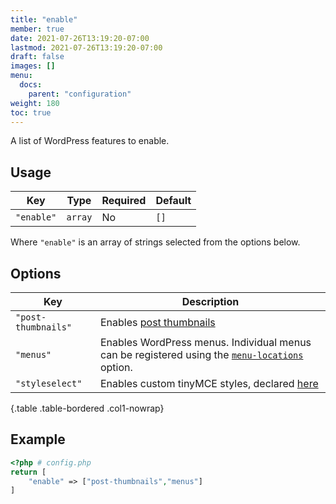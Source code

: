 ```yaml
---
title: "enable"
member: true
date: 2021-07-26T13:19:20-07:00
lastmod: 2021-07-26T13:19:20-07:00
draft: false
images: []
menu:
  docs:
    parent: "configuration"
weight: 180
toc: true
---
```


A list of WordPress features to enable.

## Usage

| Key        | Type    | Required | Default |
| ---------- | ------- | -------- | ------- |
| `"enable"` | `array` | No       | `[]`    |

Where `"enable"` is an array of strings selected from the options below.

## Options

| Key                 | Description                                                                                                         |
| ------------------- | ------------------------------------------------------------------------------------------------------------------- |
| `"post-thumbnails"` | Enables [post thumbnails](https://codex.wordpress.org/Post_Thumbnails)                                              |
| `"menus"`           | Enables WordPress menus. Individual menus can be registered using the [`menu-locations`](../menu-locations) option. |
| `"styleselect"`     | Enables custom tinyMCE styles, declared [here](../tinyMCEAdditions) |
{.table .table-bordered .col1-nowrap}

## Example

```php
<?php # config.php
return [
    "enable" => ["post-thumbnails","menus"]
]
```
